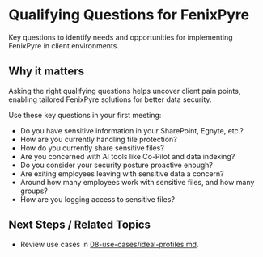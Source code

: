 # Qualifying Questions for FenixPyre

Key questions to identify needs and opportunities for implementing FenixPyre in client environments.


## Why it matters
Asking the right qualifying questions helps uncover client pain points, enabling tailored FenixPyre solutions for better data security.

Use these key questions in your first meeting:

- Do you have sensitive information in your SharePoint, Egnyte, etc.?
- How are you currently handling file protection?
- How do you currently share sensitive files?
- Are you concerned with AI tools like Co-Pilot and data indexing?
- Do you consider your security posture proactive enough?
- Are exiting employees leaving with sensitive data a concern?
- Around how many employees work with sensitive files, and how many groups?
- How are you logging access to sensitive files?

## Next Steps / Related Topics
- Review use cases in [08-use-cases/ideal-profiles.md](/08-use-cases/ideal-profiles).
